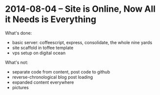 # 2014-08-04 &ndash; Site is Online, Now All it Needs is Everything

What's done:
* basic server: coffeescript, express, consolidate, the whole nine yards
* site scaffold in toffee template
* vps setup on digital ocean

What's not:
* separate code from content, post code to github
* reverse-chronological blog post loading
* expanded content everywhere
* pictures
